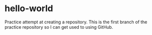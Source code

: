 # hello-world
Practice attempt at creating a repository. 
This is the first branch of the practice repository so I can get used to using GitHub. 
